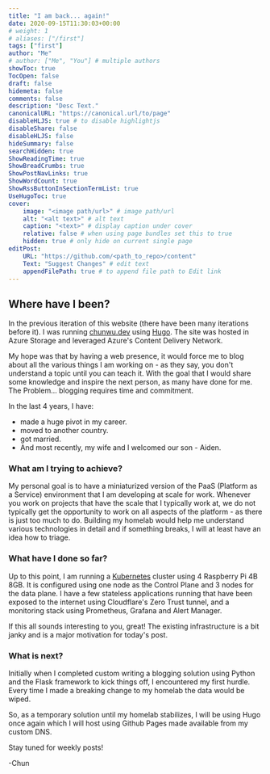 ```yaml
---
title: "I am back... again!"
date: 2020-09-15T11:30:03+00:00
# weight: 1
# aliases: ["/first"]
tags: ["first"]
author: "Me"
# author: ["Me", "You"] # multiple authors
showToc: true
TocOpen: false
draft: false
hidemeta: false
comments: false
description: "Desc Text."
canonicalURL: "https://canonical.url/to/page"
disableHLJS: true # to disable highlightjs
disableShare: false
disableHLJS: false
hideSummary: false
searchHidden: true
ShowReadingTime: true
ShowBreadCrumbs: true
ShowPostNavLinks: true
ShowWordCount: true
ShowRssButtonInSectionTermList: true
UseHugoToc: true
cover:
    image: "<image path/url>" # image path/url
    alt: "<alt text>" # alt text
    caption: "<text>" # display caption under cover
    relative: false # when using page bundles set this to true
    hidden: true # only hide on current single page
editPost:
    URL: "https://github.com/<path_to_repo>/content"
    Text: "Suggest Changes" # edit text
    appendFilePath: true # to append file path to Edit link
---
```


## Where have I been?

In the previous iteration of this website (there have been many iterations before it). I was running [chunwu.dev](https://chunwu.dev) using [Hugo](https://gohugo.io). The site was hosted in Azure Storage and leveraged Azure's Content Delivery Network. 

My hope was that by having a web presence, it would force me to blog about all the various things I am working on - as they say, you don't understand a topic until you can teach it. With the goal that I would share some knowledge and inspire the next person, as many have done for me. The Problem... blogging requires time and commitment. 

In the last 4 years, I have:
- made a huge pivot in my career. 
- moved to another country.
- got married.
- And most recently, my wife and I welcomed our son - Aiden.

### What am I trying to achieve?

My personal goal is to have a miniaturized version of the PaaS (Platform as a Service) environment that I am developing at scale for work. Whenever you work on projects that have the scale that I typically work at, we do not typically get the opportunity to work on all aspects of the platform - as there is just too much to do. Building my homelab would help me understand various technologies in detail and if something breaks, I will at least have an idea how to triage. 

### What have I done so far? 

Up to this point, I am running a [Kubernetes](https://kubernetes.io/) cluster using 4 Raspberry Pi 4B 8GB. It is configured using one node as the Control Plane and 3 nodes for the data plane. I have a few stateless applications running that have been exposed to the internet using Cloudflare's Zero Trust tunnel, and a monitoring stack using Prometheus, Grafana and Alert Manager.

If this all sounds interesting to you, great! The existing infrastructure is a bit janky and is a major motivation for today's post. 

### What is next?

Initially when I completed custom writing a blogging solution using Python and the Flask framework to kick things off, I encountered my first hurdle. Every time I made a breaking change to my homelab the data would be wiped. 

So, as a temporary solution until my homelab stabilizes, I will be using Hugo once again which I will host using Github Pages made available from my custom DNS.

Stay tuned for weekly posts!

-Chun

